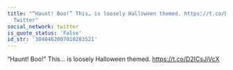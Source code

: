 ```yaml
---
title: "“Haunt! Boo!” This… is loosely Halloween themed. https://t.co/D2ICsJiVcX -
  Twitter"
social_network: twitter
is_quote_status: 'False'
id_str: '1048462007010283521'
---
```


“Haunt! Boo!” This… is loosely Halloween themed. https://t.co/D2ICsJiVcX